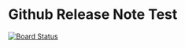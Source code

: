 # Github Release Note Test

[![Board Status](https://dev.azure.com/shontaal/492395f6-dc47-4ca7-9985-65be8c92af57/af8c0e8c-f17a-4ca9-a984-6ccbf990ab46/_apis/work/boardbadge/942b96b9-5cfe-4a42-821b-a9295fe16956?columnOptions=1)](https://dev.azure.com/shontaal/492395f6-dc47-4ca7-9985-65be8c92af57/_boards/board/t/af8c0e8c-f17a-4ca9-a984-6ccbf990ab46/Microsoft.RequirementCategory/)

